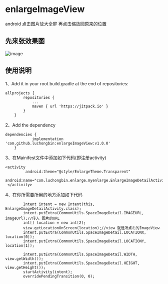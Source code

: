 # enlargeImageView
android 点击图片放大全屏 再点击缩放回原来的位置 
## 先来张效果图  
![image](enlargeImageView/gif/introduce.gif)  

## 使用说明  
1、Add it in your root build.gradle at the end of repositories:  
```
allprojects {
		repositories {
			...
			maven { url 'https://jitpack.io' }
		}
	}
```  
2、Add the dependency  
```  
dependencies {
	        implementation 'com.github.luchongbin:enlargeImageView:v1.0.0'
	}  
```  
3、在Mainifest文件中添加如下代码(即注册activity)
```
<activity
         android:theme="@style/EnlargeTheme.Transparent"
          android:name="com.luchongbin.enlarge.myenlarge.EnlargeImageDetailActivity">
 </activity>  
 ```
 4、在你所需要所用的地方添加如下代码  
```
        Intent intent = new Intent(this, EnlargeImageDetailActivity.class);
        intent.putExtra(CommonUtils.SpaceImageDetail.IMAGEURL, imageUrl);//传入 图片的URL
        int[] location = new int[2];
        view.getLocationOnScreen(location);//view 就是所点击的ImageView
        intent.putExtra(CommonUtils.SpaceImageDetail.LOCATIONX, location[0]);
        intent.putExtra(CommonUtils.SpaceImageDetail.LOCATIONY, location[1]);

        intent.putExtra(CommonUtils.SpaceImageDetail.WIDTH, view.getWidth());
        intent.putExtra(CommonUtils.SpaceImageDetail.HEIGHT, view.getHeight());
        startActivity(intent);
        overridePendingTransition(0, 0);
 ```
